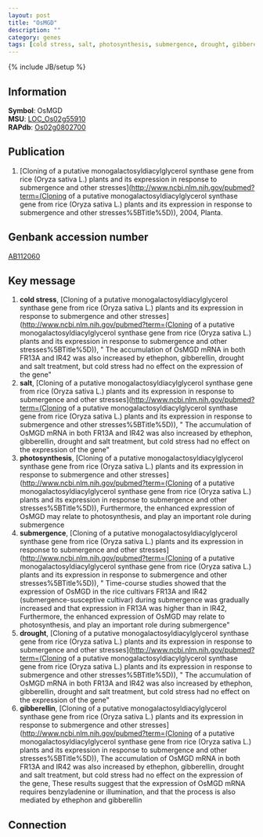 ```yaml
---
layout: post
title: "OsMGD"
description: ""
category: genes
tags: [cold stress, salt, photosynthesis, submergence, drought, gibberellin]
---
```

{% include JB/setup %}

## Information
__Symbol__: OsMGD  
__MSU__: [LOC_Os02g55910](http://rice.plantbiology.msu.edu/cgi-bin/ORF_infopage.cgi?orf=LOC_Os02g55910)  
__RAPdb__: [Os02g0802700](http://rapdb.dna.affrc.go.jp/viewer/gbrowse_details/irgsp1?name=Os02g0802700)  

## Publication
1. [Cloning of a putative monogalactosyldiacylglycerol synthase gene from rice (Oryza sativa L.) plants and its expression in response to submergence and other stresses](http://www.ncbi.nlm.nih.gov/pubmed?term=(Cloning of a putative monogalactosyldiacylglycerol synthase gene from rice (Oryza sativa L.) plants and its expression in response to submergence and other stresses%5BTitle%5D)), 2004, Planta.

## Genbank accession number
[AB112060](http://www.ncbi.nlm.nih.gov/nuccore/AB112060)

## Key message
1. __cold stress__, [Cloning of a putative monogalactosyldiacylglycerol synthase gene from rice (Oryza sativa L.) plants and its expression in response to submergence and other stresses](http://www.ncbi.nlm.nih.gov/pubmed?term=(Cloning of a putative monogalactosyldiacylglycerol synthase gene from rice (Oryza sativa L.) plants and its expression in response to submergence and other stresses%5BTitle%5D)), " The accumulation of OsMGD mRNA in both FR13A and IR42 was also increased by ethephon, gibberellin, drought and salt treatment, but cold stress had no effect on the expression of the gene"
2. __salt__, [Cloning of a putative monogalactosyldiacylglycerol synthase gene from rice (Oryza sativa L.) plants and its expression in response to submergence and other stresses](http://www.ncbi.nlm.nih.gov/pubmed?term=(Cloning of a putative monogalactosyldiacylglycerol synthase gene from rice (Oryza sativa L.) plants and its expression in response to submergence and other stresses%5BTitle%5D)), " The accumulation of OsMGD mRNA in both FR13A and IR42 was also increased by ethephon, gibberellin, drought and salt treatment, but cold stress had no effect on the expression of the gene"
3. __photosynthesis__, [Cloning of a putative monogalactosyldiacylglycerol synthase gene from rice (Oryza sativa L.) plants and its expression in response to submergence and other stresses](http://www.ncbi.nlm.nih.gov/pubmed?term=(Cloning of a putative monogalactosyldiacylglycerol synthase gene from rice (Oryza sativa L.) plants and its expression in response to submergence and other stresses%5BTitle%5D)),  Furthermore, the enhanced expression of OsMGD may relate to photosynthesis, and play an important role during submergence
4. __submergence__, [Cloning of a putative monogalactosyldiacylglycerol synthase gene from rice (Oryza sativa L.) plants and its expression in response to submergence and other stresses](http://www.ncbi.nlm.nih.gov/pubmed?term=(Cloning of a putative monogalactosyldiacylglycerol synthase gene from rice (Oryza sativa L.) plants and its expression in response to submergence and other stresses%5BTitle%5D)), " Time-course studies showed that the expression of OsMGD in the rice cultivars FR13A and IR42 (submergence-susceptive cultivar) during submergence was gradually increased and that expression in FR13A was higher than in IR42, Furthermore, the enhanced expression of OsMGD may relate to photosynthesis, and play an important role during submergence"
5. __drought__, [Cloning of a putative monogalactosyldiacylglycerol synthase gene from rice (Oryza sativa L.) plants and its expression in response to submergence and other stresses](http://www.ncbi.nlm.nih.gov/pubmed?term=(Cloning of a putative monogalactosyldiacylglycerol synthase gene from rice (Oryza sativa L.) plants and its expression in response to submergence and other stresses%5BTitle%5D)), " The accumulation of OsMGD mRNA in both FR13A and IR42 was also increased by ethephon, gibberellin, drought and salt treatment, but cold stress had no effect on the expression of the gene"
6. __gibberellin__, [Cloning of a putative monogalactosyldiacylglycerol synthase gene from rice (Oryza sativa L.) plants and its expression in response to submergence and other stresses](http://www.ncbi.nlm.nih.gov/pubmed?term=(Cloning of a putative monogalactosyldiacylglycerol synthase gene from rice (Oryza sativa L.) plants and its expression in response to submergence and other stresses%5BTitle%5D)),  The accumulation of OsMGD mRNA in both FR13A and IR42 was also increased by ethephon, gibberellin, drought and salt treatment, but cold stress had no effect on the expression of the gene, These results suggest that the expression of OsMGD mRNA requires benzyladenine or illumination, and that the process is also mediated by ethephon and gibberellin

## Connection


